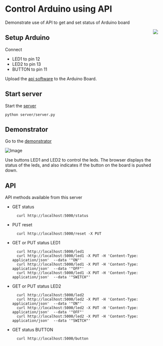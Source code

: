 # Control Arduino using API

Demonstrate use of API to get and set status of Arduino board

<img align="right" src="../master/images/arduino.jpeg?raw=true">

## Setup Arduino

Connect

- LED1 to pin 12
- LED2 to pin 13
- BUTTON to pin 11

Upload the [api software](arduino/api/api.ino) to the Arduino Board.

## Start server

Start the [server](server/server.py)

```
python server/server.py
```

## Demonstrator

Go to the [demonstrator](http://localhost:5000/)

![Image](../master/images/browser.png?raw=true)

Use buttons LED1 and LED2 to control the leds. The browser displays the status of the
leds, and also indicates if the button on the board is pushed down.

## API

API methods available from this server

- GET status 
 
        curl http://localhost:5000/status 
        
- PUT reset

        curl http://localhost:5000/reset -X PUT        
        
- GET or PUT status LED1   

        curl http://localhost:5000/led1
        curl http://localhost:5000/led1 -X PUT -H 'Content-Type: application/json'  --data '"ON"'
        curl http://localhost:5000/led1 -X PUT -H 'Content-Type: application/json'  --data '"OFF"'
        curl http://localhost:5000/led1 -X PUT -H 'Content-Type: application/json'  --data '"SWITCH"'
        
- GET or PUT status LED2   

        curl http://localhost:5000/led2
        curl http://localhost:5000/led2 -X PUT -H 'Content-Type: application/json'  --data '"ON"'
        curl http://localhost:5000/led2 -X PUT -H 'Content-Type: application/json'  --data '"OFF"'
        curl http://localhost:5000/led2 -X PUT -H 'Content-Type: application/json'  --data '"SWITCH"'            

- GET status BUTTON 

        curl http://localhost:5000/button
        
        